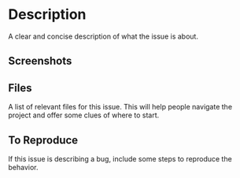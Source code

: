 # Description

A clear and concise description of what the issue is about.

## Screenshots

<!-- include screenshots if relevant !-->

## Files

A list of relevant files for this issue. This will help people navigate the project and offer some clues of where to start.

## To Reproduce

If this issue is describing a bug, include some steps to reproduce the behavior.
